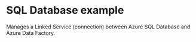 # SQL Database example

Manages a Linked Service (connection) between Azure SQL Database and Azure Data Factory.
